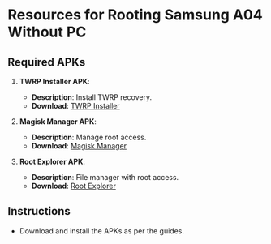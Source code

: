 # Resources for Rooting Samsung A04 Without PC

## Required APKs
1. **TWRP Installer APK**:
   - **Description**: Install TWRP recovery.
   - **Download**: [TWRP Installer](#)

2. **Magisk Manager APK**:
   - **Description**: Manage root access.
   - **Download**: [Magisk Manager](#)

3. **Root Explorer APK**:
   - **Description**: File manager with root access.
   - **Download**: [Root Explorer](#)

## Instructions
- Download and install the APKs as per the guides.

